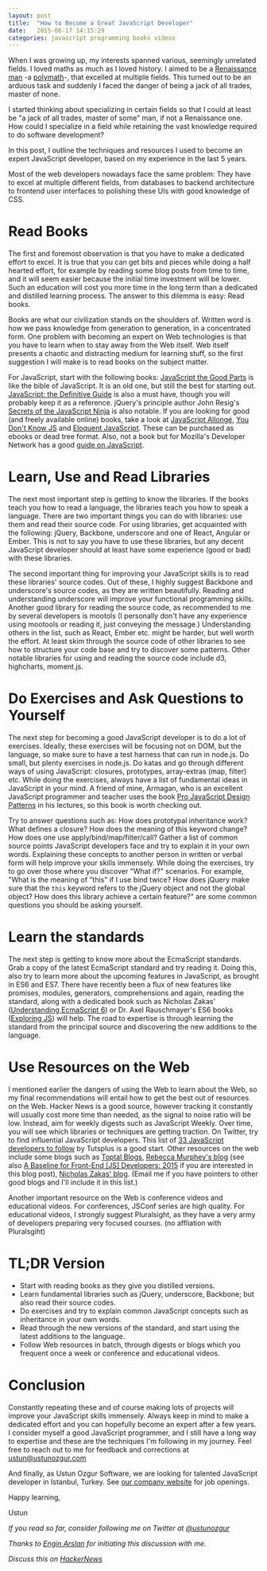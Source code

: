 ```yaml
---
layout: post
title:  "How to Become a Great JavaScript Developer"
date:   2015-06-17 14:15:29
categories: javascript programming books videos
---
```


When I was growing up, my interests spanned various, seemingly unrelated
fields. I loved maths as much as I loved history. I aimed to be a [Renaissance
man](https://en.wikipedia.org/wiki/Renaissance_Man) -a [polymath](https://en.wikipedia.org/wiki/Polymath)-, that excelled at multiple fields. This turned out to be an
arduous task and suddenly I faced the danger of being a jack of all trades,
master of none.

I started thinking about specializing in certain fields so that I could at
least be "a jack of all trades, master of some" man, if not a Renaissance
one. How could I specialize in a field while retaining the vast knowledge
required to do software development?

In this post, I outline the techniques and resources I used to become an
expert JavaScript developer, based on my experience in the last 5 years.

Most of the web developers nowadays face the same problem: They have to excel
at multiple different fields, from databases to backend architecture to
frontend user interfaces to polishing these UIs with good knowledge of CSS.

# Read Books
The first and foremost observation is that you have to make a dedicated effort
to excel. It is true that you can get bits and pieces while doing a half
hearted effort, for example by reading some blog posts from time to time, and
it will seem easier because the initial time investment will be lower. Such an
education will cost you more time in the long term than a dedicated and
distilled learning process. The answer to this dilemma is easy: Read books.

Books are what our civilization stands on the shoulders of. Written word is
how we pass knowledge from generation to generation, in a concentrated
form. One problem with becoming an expert on Web technologies is that you have
to learn when to stay away from the Web itself. Web itself presents a chaotic
and distracting medium for learning stuff, so the first suggestion I will make
is to read books on the subject matter.

For JavaScript, start with the following books: [JavaScript the Good Parts](http://shop.oreilly.com/product/9780596517748.do) is
like the bible of JavaScript. It is an old one, but still the best for
starting out. [JavaScript: the Definitive Guide](http://shop.oreilly.com/product/9780596805531.do) is also a must have, though you
will probably keep it as a reference. jQuery's principle author John Resig's
[Secrets of the JavaScript Ninja](www.manning.com/resig/) is also notable. If
you are looking for good (and freely available online) books, take a look at
[JavaScript Allongé](https://leanpub.com/javascript-allonge/),
[You Don't Know JS](https://github.com/getify/You-Dont-Know-JS) and
[Eloquent JavaScript](http://eloquentjavascript.net/). These can be purchased
as ebooks or dead tree format. Also, not a book but for Mozilla's Developer
Network has a good
[guide on JavaScript](https://developer.mozilla.org/en-US/docs/Web/JavaScript/Guide).

# Learn, Use and Read Libraries

The next most important step is getting to know the libraries. If the books
teach you how to read a language, the libraries teach you how to speak a
language. There are two important things you can do with libraries: use them
and read their source code. For using libraries, get acquainted with the
following: jQuery, Backbone, underscore and one of React, Angular or
Ember. This is not to say you have to use these libraries, but any decent
JavaScript developer should at least have some experience (good or bad) with
these libraries.

The second important thing for improving your JavaScript skills is to read
these libraries' source codes. Out of these, I highly suggest Backbone and
underscore's source codes, as they are written beautifully. Reading and
understanding underscore will improve your functional programming
skills. Another good library for reading the source code, as recommended to me
by several developers is mootols (I personally don't have any experience using
mootools or reading it, just conveying the message.)  Understanding others in
the list, such as React, Ember etc. might be harder, but well worth the
effort. At least skim through the source code of other libraries to see how to
structure your code base and try to discover some patterns. Other notable
libraries for using and reading the source code include d3, highcharts,
moment.js.

# Do Exercises and Ask Questions to Yourself

The next step for becoming a good JavaScript developer is to do a lot of
exercises. Ideally, these exercises will be focusing not on DOM, but the
language, so make sure to have a test harness that can run in node.js. Do
small, but plenty exercises in node.js. Do katas and go through different ways
of using JavaScript: closures, prototypes, array-extras (map, filter)
etc. While doing the exercises, always have a list of fundamental ideas in
JavaScript in your mind. A friend of mine, Armagan, who is an excellent
JavaScript programmer and teacher uses the book
[Pro JavaScript Design Patterns](http://www.apress.com/9781590599082) in his
lectures, so this book is worth checking out.

Try to answer questions such as: How does prototypal inheritance work? What
defines a closure? How does the meaning of this keyword change? How does one
use apply/bind/map/filter/call? Gather a list of common source points
JavaScript developers face and try to explain it in your own words. Explaining
these concepts to another person in written or verbal form will help improve
your skills immensely. While doing the exercises, try to go over those where
you discover "What if?" scenarios. For example, "What is the meaning of "this"
if I use bind twice? How does jQuery make sure that the `this` keyword refers
to the jQuery object and not the global object? How does this library achieve
a certain feature?" are some common questions you should be asking yourself.

# Learn the standards

The next step is getting to know more about the EcmaScript standards. Grab a
copy of the latest EcmaScript standard and try reading it. Doing this, also
try to learn more about the upcoming features in JavaScript, as brought in ES6
and ES7. There have recently been a flux of new features like promises,
modules, generators, comprehensions and again, reading the standard, along
with a dedicated book such as Nicholas Zakas'
([Understanding EcmaScript 6](https://leanpub.com/understandinges6)) or
Dr. Axel Rauschmayer's ES6 books ([Exploring JS](http://exploringjs.com/))
will help. The road to expertise is through learning the standard from the
principal source and discovering the new additions to the language.


# Use Resources on the Web

I mentioned earlier the dangers of using the Web to learn about the Web, so my
final recommendations will entail how to get the best out of resources on the
Web. Hacker News is a good source, however tracking it constantly will usually
cost more time than needed, as the signal to noise ratio will be low. Instead,
aim for weekly digests such as JavaScript Weekly. Over time, you will see
which libraries or techniques are getting traction. On Twitter, try to find
influential JavaScript developers. This list of
[33 JavaScript developers to follow](http://code.tutsplus.com/articles/33-developers-you-must-subscribe-to-as-a-javascript-junkie--net-18151)
by Tutsplus is a good start. Other resources on the web include some blogs
such as [Toptal Blogs](http://www.toptal.com/section/front-end),
[Rebecca Murphey's blog](http://rmurphey.com/) (see also
[A Baseline for Front-End [JS] Developers:
2015](http://rmurphey.com/blog/2015/03/23/a-baseline-for-front-end-developers-2015/)
if you are interested in this blog post),
[Nicholas Zakas' blog](http://www.nczonline.net/). (Email me if you have
pointers to other good blogs and I'll include it in this list.)

Another important resource on the Web is conference videos and educational videos. For conferences, JSConf series are high quality. For educational videos, I strongly suggest Pluralsight, as they have a very army of developers preparing very focused courses. (no affliation with Pluralsgiht)

# TL;DR Version

- Start with reading books as they give you distilled versions.
- Learn fundamental libraries such as jQuery, underscore, Backbone; but also read their source codes.
- Do exercises and try to explain common JavaScript concepts such as inheritance in your own words.
- Read through the new versions of the standard, and start using the latest additions to the language.
- Follow Web resources in batch, through digests or blogs which you frequent once a week or conference and educational videos.

# Conclusion
Constantly repeating these and of course making lots of projects will improve
your JavaScript skills immensely. Always keep in mind to make a dedicated
effort and you can hopefully become an expert after a few years. I consider myself a good JavaScript programmer, and I still have a long way to expertise and these are the techniques I'm following in my journey. Feel free to reach out to me for feedback and corrections at <a mailto="ustun@ustunozgur.com ">ustun@ustunozgur.com</a>

And finally, as Ustun Ozgur Software, we are looking for talented JavaScript developer in Istanbul, Turkey. See [our company website](http://ustunozgur.com) for job openings.

Happy learning,

Ustun

*If you read so far, consider following me on Twitter at [@ustunozgur](http://twitter.com/ustunozgur)*

*Thanks to [Engin Arslan](http://enginarslan.com/) for initiating this discussion with me.*

*Discuss this on [HackerNews]()*
